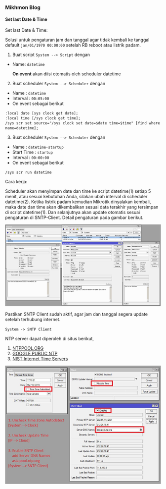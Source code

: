 ### Mikhmon Blog

#### Set last Date & Time

Set last Date & Time:

Solusi untuk pengaturan jam dan tanggal agar tidak kembali ke tanggal default `jan/01/1970 00:00:00` setelah RB reboot atau listrik padam.

1. Buat script `System --> Script` dengan

* Name: `datetime`

	**On event** akan diisi otomatis oleh scheduler datetime

2. Buat scheduler `System --> Scheduler` dengan
* Name : `datetime`
* Interval : `00:05:00`
* On event sebagai berikut
```
:local date [sys clock get date]; 
:local time [/sys clock get time]; 
/sys scr set source="/sys clock set date=$date time=$time" [find where name=datetime];
```
3. Buat scheduler `System --> Scheduler` dengan
* Name : `datetime-startup`
* Start Time : `startup`
* Interval : `00:00:00`
* On event sebagai berikut
```
/sys scr run datetime
```

Cara kerja:

Scheduler akan menyimpan date dan time ke script datetime(1) setiap 5 menit, atau sesuai kebutuhan Anda, silakan ubah interval di scheduler datetime(2).
Ketika listrik padam kemudian Mikrotik dinyalakan kembali, maka date dan time akan dikembalikan sesuai data terakhir yang tersimpan di script datetime(1).
Dan selanjutnya akan update otomatis sesuai pengaturan di SNTP-Client.
Detail pengaturan pada gambar berikut.

![](./img/setdatetime.png)

<div>
	<script async src="//pagead2.googlesyndication.com/pagead/js/adsbygoogle.js"></script>
	<!-- ads3 -->
	<ins class="adsbygoogle" style="display:block" data-ad-client="ca-pub-1716315177239884" data-ad-slot="4095402072"
	 data-ad-format="auto" data-full-width-responsive="true"></ins>
	<script>
		(adsbygoogle = window.adsbygoogle || []).push({});
	</script>
</div>

Pastikan SNTP Client sudah aktif, agar jam dan tanggal segera update setelah terhubung internet.

`System -> SNTP Client`

NTP server dapat diperoleh di situs berikut,
1. [NTPPOOL.ORG](https://www.ntppool.org/)
2. [GOOGLE PUBLIC NTP](https://developers.google.com/time/)
3. [NIST Internet Time Servers](https://tf.nist.gov/tf-cgi/servers.cgi)

![SNTP Client](./img/sntp-client.jpg "SNTP Client")

